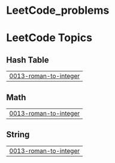 # LeetCode_problems
<!---LeetCode Topics Start-->
# LeetCode Topics
## Hash Table
|  |
| ------- |
| [0013-roman-to-integer](https://github.com/Yosef-Adel/LeetCode_problems/tree/master/0013-roman-to-integer) |
## Math
|  |
| ------- |
| [0013-roman-to-integer](https://github.com/Yosef-Adel/LeetCode_problems/tree/master/0013-roman-to-integer) |
## String
|  |
| ------- |
| [0013-roman-to-integer](https://github.com/Yosef-Adel/LeetCode_problems/tree/master/0013-roman-to-integer) |
<!---LeetCode Topics End-->